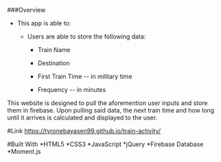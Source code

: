 ###Overview
* This app is able to:
  
  * Users are able to store the following data:
    
    * Train Name
    
    * Destination 
    
    * First Train Time -- in military time
    
    * Frequency -- in minutes


This website is designed to pull the aforemention user inputs and store them in firebase. Upon pulling said data, the next train time and how long until it arrives is calculated and displayed to the user. 

#Link
https://tyronebayasen99.github.io/train-activity/

#Built With
*HTML5
*CSS3
*JavaScript
*jQuery
*Firebase Database
*Moment.js